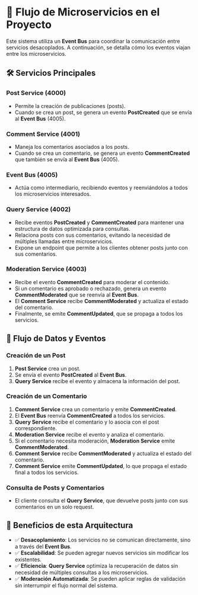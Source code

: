 # 📌 Flujo de Microservicios en el Proyecto

Este sistema utiliza un **Event Bus** para coordinar la comunicación entre servicios desacoplados. A continuación, se detalla cómo los eventos viajan entre los microservicios.

## 🛠 Servicios Principales

### Post Service (4000)
- Permite la creación de publicaciones (posts).
- Cuando se crea un post, se genera un evento **PostCreated** que se envía al **Event Bus** (4005).

### Comment Service (4001)
- Maneja los comentarios asociados a los posts.
- Cuando se crea un comentario, se genera un evento **CommentCreated** que también se envía al **Event Bus** (4005).

### Event Bus (4005)
- Actúa como intermediario, recibiendo eventos y reenviándolos a todos los microservicios interesados.

### Query Service (4002)
- Recibe eventos **PostCreated** y **CommentCreated** para mantener una estructura de datos optimizada para consultas.
- Relaciona posts con sus comentarios, evitando la necesidad de múltiples llamadas entre microservicios.
- Expone un endpoint que permite a los clientes obtener posts junto con sus comentarios.

### Moderation Service (4003)
- Recibe el evento **CommentCreated** para moderar el contenido.
- Si un comentario es aprobado o rechazado, genera un evento **CommentModerated** que se reenvía al **Event Bus**.
- El **Comment Service** recibe **CommentModerated** y actualiza el estado del comentario.
- Finalmente, se emite **CommentUpdated**, que se propaga a todos los servicios.

## 🔄 Flujo de Datos y Eventos

### Creación de un Post
1. **Post Service** crea un post.
2. Se envía el evento **PostCreated** al **Event Bus**.
3. **Query Service** recibe el evento y almacena la información del post.

### Creación de un Comentario
1. **Comment Service** crea un comentario y emite **CommentCreated**.
2. El **Event Bus** reenvía **CommentCreated** a todos los servicios.
3. **Query Service** recibe el comentario y lo asocia con el post correspondiente.
4. **Moderation Service** recibe el evento y analiza el comentario.
5. Si el comentario necesita moderación, **Moderation Service** emite **CommentModerated**.
6. **Comment Service** recibe **CommentModerated** y actualiza el estado del comentario.
7. **Comment Service** emite **CommentUpdated**, lo que propaga el estado final a todos los servicios.

### Consulta de Posts y Comentarios
- El cliente consulta el **Query Service**, que devuelve posts junto con sus comentarios en un solo request.

## 🎯 Beneficios de esta Arquitectura

- ✅ **Desacoplamiento**: Los servicios no se comunican directamente, sino a través del **Event Bus**.
- ✅ **Escalabilidad**: Se pueden agregar nuevos servicios sin modificar los existentes.
- ✅ **Eficiencia**: **Query Service** optimiza la recuperación de datos sin necesidad de múltiples consultas a los microservicios.
- ✅ **Moderación Automatizada**: Se pueden aplicar reglas de validación sin interrumpir el flujo normal del sistema.
